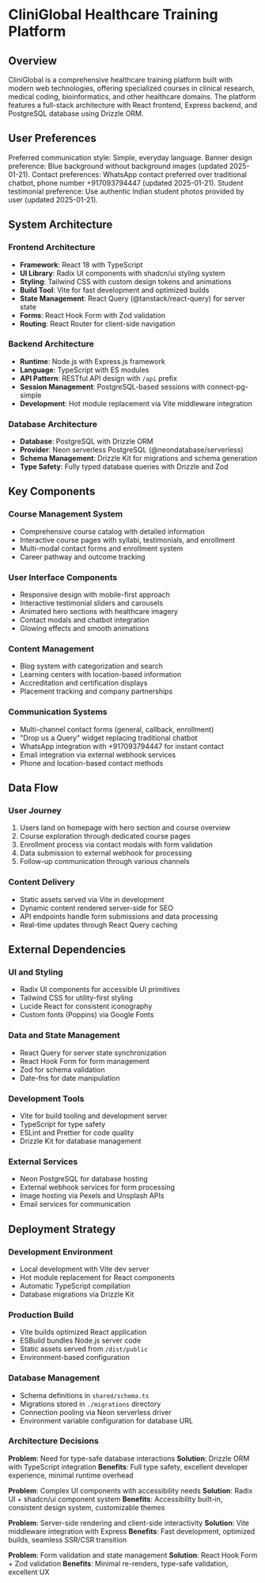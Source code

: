 # CliniGlobal Healthcare Training Platform

## Overview

CliniGlobal is a comprehensive healthcare training platform built with modern web technologies, offering specialized courses in clinical research, medical coding, bioinformatics, and other healthcare domains. The platform features a full-stack architecture with React frontend, Express backend, and PostgreSQL database using Drizzle ORM.

## User Preferences

Preferred communication style: Simple, everyday language.
Banner design preference: Blue background without background images (updated 2025-01-21).
Contact preferences: WhatsApp contact preferred over traditional chatbot, phone number +917093794447 (updated 2025-01-21).
Student testimonial preference: Use authentic Indian student photos provided by user (updated 2025-01-21).

## System Architecture

### Frontend Architecture
- **Framework**: React 18 with TypeScript
- **UI Library**: Radix UI components with shadcn/ui styling system
- **Styling**: Tailwind CSS with custom design tokens and animations
- **Build Tool**: Vite for fast development and optimized builds
- **State Management**: React Query (@tanstack/react-query) for server state
- **Forms**: React Hook Form with Zod validation
- **Routing**: React Router for client-side navigation

### Backend Architecture
- **Runtime**: Node.js with Express.js framework
- **Language**: TypeScript with ES modules
- **API Pattern**: RESTful API design with `/api` prefix
- **Session Management**: PostgreSQL-based sessions with connect-pg-simple
- **Development**: Hot module replacement via Vite middleware integration

### Database Architecture
- **Database**: PostgreSQL with Drizzle ORM
- **Provider**: Neon serverless PostgreSQL (@neondatabase/serverless)
- **Schema Management**: Drizzle Kit for migrations and schema generation
- **Type Safety**: Fully typed database queries with Drizzle and Zod

## Key Components

### Course Management System
- Comprehensive course catalog with detailed information
- Interactive course pages with syllabi, testimonials, and enrollment
- Multi-modal contact forms and enrollment system
- Career pathway and outcome tracking

### User Interface Components
- Responsive design with mobile-first approach
- Interactive testimonial sliders and carousels
- Animated hero sections with healthcare imagery
- Contact modals and chatbot integration
- Glowing effects and smooth animations

### Content Management
- Blog system with categorization and search
- Learning centers with location-based information
- Accreditation and certification displays
- Placement tracking and company partnerships

### Communication Systems
- Multi-channel contact forms (general, callback, enrollment)
- "Drop us a Query" widget replacing traditional chatbot
- WhatsApp integration with +917093794447 for instant contact
- Email integration via external webhook services
- Phone and location-based contact methods

## Data Flow

### User Journey
1. Users land on homepage with hero section and course overview
2. Course exploration through dedicated course pages
3. Enrollment process via contact modals with form validation
4. Data submission to external webhook for processing
5. Follow-up communication through various channels

### Content Delivery
- Static assets served via Vite in development
- Dynamic content rendered server-side for SEO
- API endpoints handle form submissions and data processing
- Real-time updates through React Query caching

## External Dependencies

### UI and Styling
- Radix UI components for accessible UI primitives
- Tailwind CSS for utility-first styling
- Lucide React for consistent iconography
- Custom fonts (Poppins) via Google Fonts

### Data and State Management
- React Query for server state synchronization
- React Hook Form for form management
- Zod for schema validation
- Date-fns for date manipulation

### Development Tools
- Vite for build tooling and development server
- TypeScript for type safety
- ESLint and Prettier for code quality
- Drizzle Kit for database management

### External Services
- Neon PostgreSQL for database hosting
- External webhook services for form processing
- Image hosting via Pexels and Unsplash APIs
- Email services for communication

## Deployment Strategy

### Development Environment
- Local development with Vite dev server
- Hot module replacement for React components
- Automatic TypeScript compilation
- Database migrations via Drizzle Kit

### Production Build
- Vite builds optimized React application
- ESBuild bundles Node.js server code
- Static assets served from `/dist/public`
- Environment-based configuration

### Database Management
- Schema definitions in `shared/schema.ts`
- Migrations stored in `./migrations` directory
- Connection pooling via Neon serverless driver
- Environment variable configuration for database URL

### Architecture Decisions

**Problem**: Need for type-safe database interactions
**Solution**: Drizzle ORM with TypeScript integration
**Benefits**: Full type safety, excellent developer experience, minimal runtime overhead

**Problem**: Complex UI components with accessibility needs
**Solution**: Radix UI + shadcn/ui component system
**Benefits**: Accessibility built-in, consistent design system, customizable themes

**Problem**: Server-side rendering and client-side interactivity
**Solution**: Vite middleware integration with Express
**Benefits**: Fast development, optimized builds, seamless SSR/CSR transition

**Problem**: Form validation and state management
**Solution**: React Hook Form + Zod validation
**Benefits**: Minimal re-renders, type-safe validation, excellent UX